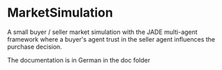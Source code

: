 MarketSimulation
================

A small buyer / seller market simulation with the JADE multi-agent framework where a 
buyer's agent trust in the seller agent influences the purchase decision. 

The documentation is in German in the doc folder

